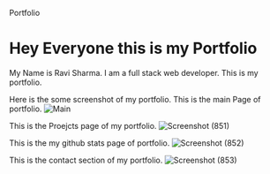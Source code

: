 Portfolio

<h1> Hey Everyone this is my Portfolio</h1>
My Name is Ravi Sharma. I am  a full stack web developer. This is my portfolio.

Here is the some screenshot of my portfolio.
This is the main Page of portfolio.
![Main](https://user-images.githubusercontent.com/63177572/214854636-f1abb0f1-b625-48a5-8919-222a7348adc2.png)

This is the Proejcts page of my portfolio.
![Screenshot (851)](https://user-images.githubusercontent.com/63177572/214854658-b7fc2302-258c-4032-aa0c-ea47738cc7e7.png)

This is the my github stats page of portfolio.
![Screenshot (852)](https://user-images.githubusercontent.com/63177572/214854673-59a6dd27-4391-48b0-bdce-1c99585e2c32.png)

This is the contact section of my portfolio.
![Screenshot (853)](https://user-images.githubusercontent.com/63177572/214854681-40753c48-48b0-4643-b9c1-2d91633780aa.png)
